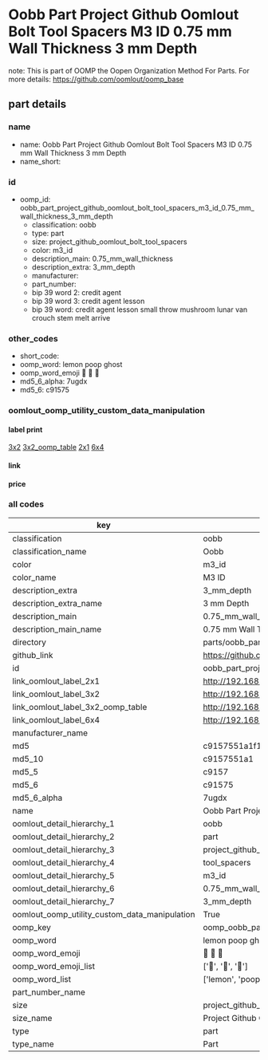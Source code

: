 # Oobb Part Project Github Oomlout Bolt Tool Spacers M3 ID 0.75 mm Wall Thickness 3 mm Depth  

note: This is part of OOMP the Oopen Organization Method For Parts. For more details: https://github.com/oomlout/oomp_base

##  part details
  







### name
* name: Oobb Part Project Github Oomlout Bolt Tool Spacers M3 ID 0.75 mm Wall Thickness 3 mm Depth
* name_short: 
### id
* oomp_id: oobb_part_project_github_oomlout_bolt_tool_spacers_m3_id_0.75_mm_wall_thickness_3_mm_depth
  * classification: oobb
  * type: part
  * size: project_github_oomlout_bolt_tool_spacers
  * color: m3_id
  * description_main: 0.75_mm_wall_thickness
  * description_extra: 3_mm_depth
  * manufacturer: 
  * part_number: 
  * bip 39 word 2: credit agent
  * bip 39 word 3: credit agent lesson
  * bip 39 word: credit agent lesson small throw mushroom lunar van crouch stem melt arrive

### other_codes
* short_code: 
* oomp_word: lemon poop ghost
* oomp_word_emoji :lemon: :poop: :ghost:
* md5_6_alpha: 7ugdx
* md5_6: c91575






### oomlout_oomp_utility_custom_data_manipulation
#### label print
[3x2](http://192.168.1.245:1112/?label=oomp%207ugdx)
[3x2_oomp_table](http://192.168.1.108:1112/?label=oomp%207ugdx)
[2x1](http://192.168.1.242:1112/?label=oomp%207ugdx)
[6x4](http://192.168.1.55:1112/?label=oomp%207ugdx)    

#### link

                              

#### price







### all codes 
| key | value |  
| --- | --- |  
| classification | oobb |  
| classification_name | Oobb |  
| color | m3_id |  
| color_name | M3 ID |  
| description_extra | 3_mm_depth |  
| description_extra_name | 3 mm Depth |  
| description_main | 0.75_mm_wall_thickness |  
| description_main_name | 0.75 mm Wall Thickness |  
| directory | parts/oobb_part_project_github_oomlout_bolt_tool_spacers_m3_id_0.75_mm_wall_thickness_3_mm_depth |  
| github_link | https://github.com/oomlout/oomlout_oomp_part_src/tree/main/parts/oobb_part_project_github_oomlout_bolt_tool_spacers_m3_id_0.75_mm_wall_thickness_3_mm_depth |  
| id | oobb_part_project_github_oomlout_bolt_tool_spacers_m3_id_0.75_mm_wall_thickness_3_mm_depth |  
| link_oomlout_label_2x1 | http://192.168.1.242:1112/?label=oomp%207ugdx |  
| link_oomlout_label_3x2 | http://192.168.1.245:1112/?label=oomp%207ugdx |  
| link_oomlout_label_3x2_oomp_table | http://192.168.1.108:1112/?label=oomp%207ugdx |  
| link_oomlout_label_6x4 | http://192.168.1.55:1112/?label=oomp%207ugdx |  
| manufacturer_name |  |  
| md5 | c9157551a1f130a24770acc700c13998 |  
| md5_10 | c9157551a1 |  
| md5_5 | c9157 |  
| md5_6 | c91575 |  
| md5_6_alpha | 7ugdx |  
| name | Oobb Part Project Github Oomlout Bolt Tool Spacers M3 ID 0.75 mm Wall Thickness 3 mm Depth |  
| oomlout_detail_hierarchy_1 | oobb |  
| oomlout_detail_hierarchy_2 | part |  
| oomlout_detail_hierarchy_3 | project_github_bolt |  
| oomlout_detail_hierarchy_4 | tool_spacers |  
| oomlout_detail_hierarchy_5 | m3_id |  
| oomlout_detail_hierarchy_6 | 0.75_mm_wall_thickness |  
| oomlout_detail_hierarchy_7 | 3_mm_depth |  
| oomlout_oomp_utility_custom_data_manipulation | True |  
| oomp_key | oomp_oobb_part_project_github_oomlout_bolt_tool_spacers_m3_id_0.75_mm_wall_thickness_3_mm_depth |  
| oomp_word | lemon poop ghost |  
| oomp_word_emoji | :lemon: :poop: :ghost: |  
| oomp_word_emoji_list | [':lemon:', ':poop:', ':ghost:'] |  
| oomp_word_list | ['lemon', 'poop', 'ghost'] |  
| part_number_name |  |  
| size | project_github_oomlout_bolt_tool_spacers |  
| size_name | Project Github Oomlout Bolt Tool Spacers |  
| type | part |  
| type_name | Part |  
